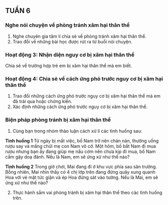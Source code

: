 ## TUẦN 6

### Nghe nói chuyện về phòng tránh xâm hại thân thể
1. Nghe chuyên gia tâm lí chia sẻ về phòng tránh xâm hại thân thể.
2. Trao đổi về những bài học được rút ra từ buổi nói chuyện.

### Hoạt động 3: Nhận diện nguy cơ bị xâm hại thân thể
Chia sẻ về trường hợp trẻ em bị xâm hại thân thể mà em biết.

### Hoạt động 4: Chia sẻ về cách ứng phó trước nguy cơ bị xâm hại thân thể
1. Trao đổi những cách ứng phó trước nguy cơ bị xâm hại thân thể mà em đã trải qua hoặc chứng kiến.
2. Xác định những cách ứng phó trước nguy cơ bị xâm hại thân thể.

### Biện pháp phòng tránh bị xâm hại thân thể
1. Cùng bạn trong nhóm thảo luận cách xử lí các tình huống sau:

**Tình huống 1**
Từ ngày bị mất việc, bố Nam trở nên chán nản, thường uống rượu say và mắng chửi mẹ con Nam vô cớ. Một hôm, bố bắt Nam đi mua rượu nhưng bạn ấy đang giúp mẹ nấu cơm nên chưa kịp đi mua, bố Nam cầm gậy doạ đánh.
Nếu là Nam, em sẽ ứng xử như thế nào?

**Tình huống 2**
Trong giờ chơi, Mai đang đi ở khu vực phía sau sân trường. Bỗng nhiên, Mai nhìn thấy có 4 chị lớp trên đang đứng quây xung quanh Hoa với vẻ mặt tức giận và ép Hoa đứng sát vào tường.
Nếu là Mai, em sẽ ứng xử như thế nào?

2. Thực hành sắm vai phòng tránh bị xâm hại thân thể theo các tình huống trên.
